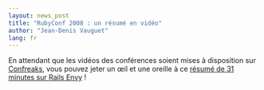 ```yaml
---
layout: news_post
title: "RubyConf 2008 : un résumé en vidéo"
author: "Jean-Denis Vauguet"
lang: fr
---
```


En attendant que les vidéos des conférences soient mises à disposition
sur [Confreaks][1], vous pouvez jeter un œil et une oreille à ce [résumé
de 31 minutes sur Rails Envy][2] !



[1]: http://rubyconf2008.confreaks.com/ 
[2]: http://www.railsenvy.com/2008/11/26/rubyconf-videos 
